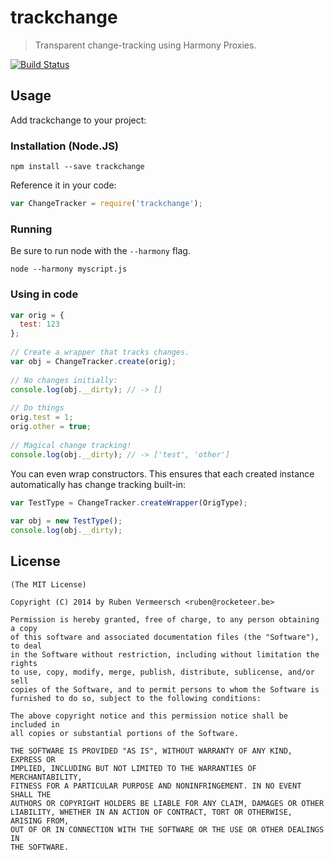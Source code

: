 # trackchange 

> Transparent change-tracking using Harmony Proxies.

[![Build Status](https://travis-ci.org/rubenv/node-trackchange.png?branch=master)](https://travis-ci.org/rubenv/node-trackchange)

## Usage
Add trackchange to your project:

### Installation (Node.JS)
```
npm install --save trackchange
```

Reference it in your code:

```js
var ChangeTracker = require('trackchange');
```

### Running
Be sure to run node with the `--harmony` flag.

```
node --harmony myscript.js
```

### Using in code

```js
var orig = {
  test: 123
};
 
// Create a wrapper that tracks changes.
var obj = ChangeTracker.create(orig);
 
// No changes initially:
console.log(obj.__dirty); // -> []
 
// Do things
orig.test = 1;
orig.other = true;
 
// Magical change tracking!
console.log(obj.__dirty); // -> ['test', 'other']
```

You can even wrap constructors. This ensures that each created instance automatically has change tracking built-in:

```js
var TestType = ChangeTracker.createWrapper(OrigType);
 
var obj = new TestType();
console.log(obj.__dirty);
```

## License 

    (The MIT License)

    Copyright (C) 2014 by Ruben Vermeersch <ruben@rocketeer.be>

    Permission is hereby granted, free of charge, to any person obtaining a copy
    of this software and associated documentation files (the "Software"), to deal
    in the Software without restriction, including without limitation the rights
    to use, copy, modify, merge, publish, distribute, sublicense, and/or sell
    copies of the Software, and to permit persons to whom the Software is
    furnished to do so, subject to the following conditions:

    The above copyright notice and this permission notice shall be included in
    all copies or substantial portions of the Software.

    THE SOFTWARE IS PROVIDED "AS IS", WITHOUT WARRANTY OF ANY KIND, EXPRESS OR
    IMPLIED, INCLUDING BUT NOT LIMITED TO THE WARRANTIES OF MERCHANTABILITY,
    FITNESS FOR A PARTICULAR PURPOSE AND NONINFRINGEMENT. IN NO EVENT SHALL THE
    AUTHORS OR COPYRIGHT HOLDERS BE LIABLE FOR ANY CLAIM, DAMAGES OR OTHER
    LIABILITY, WHETHER IN AN ACTION OF CONTRACT, TORT OR OTHERWISE, ARISING FROM,
    OUT OF OR IN CONNECTION WITH THE SOFTWARE OR THE USE OR OTHER DEALINGS IN
    THE SOFTWARE.
